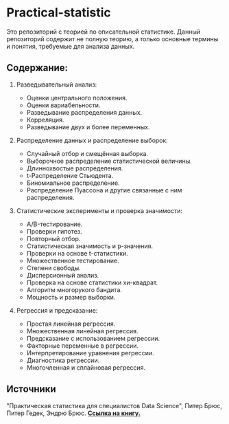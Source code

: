 # Practical-statistic
Это репозиторий с теорией по описательной статистике. Данный репозиторий содержит не полную теорию, а только основные термины и понятия, требуемые для анализа данных.

## Содержание:

1. Разведывательный анализ:
	  * Оценки центрального положения.
	  * Оценки вариабельности.
	  * Разведывание распределения данных.
	  * Корреляция.
	  * Разведывание двух и более переменных.

2. Распределение данных и распределение выборок:
	  * Случайный отбор и смещённая выборка.
	  * Выборочное распределение статистической величины.
	  * Длиннохвостые распределения.
	  * t-Распределение Стьюдента.
	  * Биномиальное распределение.
	  * Распределение Пуассона и другие связанные с ним распределения.

3. Статистические эксперименты и проверка значимости:
	  * A/B-тестирование.
	  * Проверки гипотез.
	  * Повторный отбор.
	  * Статистическая значимость и p-значения.
	  * Проверки на основе t-статистики.
	  * Множественное тестирование.
	  * Степени свободы.
	  * Дисперсионный анализ.
	  * Проверка на основе статистики хи-квадрат.
	  * Алгоритм многорукого бандита.
	  * Мощность и размер выборки.

4. Регрессия и предсказание:
	  * Простая линейная регрессия.
	  * Множественная линейная регрессия.
	  * Предсказание с использованием регрессии.
	  * Факторные переменные в регрессии.
	  * Интерпретирование уравнения регрессии.
	  * Диагностика регрессии.
	  * Многочленная и сплайновая регрессия.

## Источники
"Практическая статистика для специалистов Data Science", Питер Брюс, Питер Гедек, Эндрю Брюс. [**Ссылка на книгу.**](https://t.me/physics_lib/10365)
